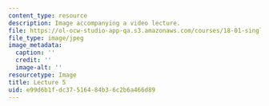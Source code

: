 ```yaml
---
content_type: resource
description: Image accompanying a video lecture.
file: https://ol-ocw-studio-app-qa.s3.amazonaws.com/courses/18-01-single-variable-calculus-fall-2006/e99d6b1fdc37516484b36c2b6a466d89_lec05.jpg
file_type: image/jpeg
image_metadata:
  caption: ''
  credit: ''
  image-alt: ''
resourcetype: Image
title: Lecture 5
uid: e99d6b1f-dc37-5164-84b3-6c2b6a466d89
---
```

